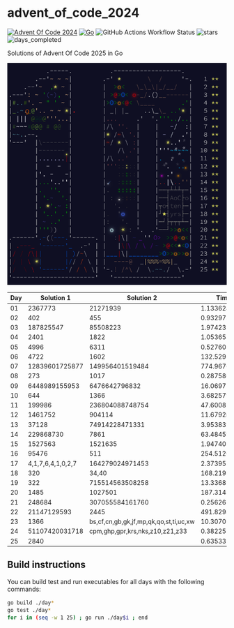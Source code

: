 # advent_of_code_2024
[![Advent Of Code 2024](https://img.shields.io/badge/adventofcode-ffff66?logo=adventofcode&logoColor=000000)](https://adventofcode.com/2024)
[![Go](https://img.shields.io/badge/Go-v1.23.3-blue?logo=go&color=%23007EC6)](https://go.dev/)
![GitHub Actions Workflow Status](https://img.shields.io/github/actions/workflow/status/dseres/advent_of_code_2024/go.yml)
![stars](https://img.shields.io/badge/stars_%E2%AD%90-50-yellow)
![days_completed](https://img.shields.io/badge/days_completed-25-red)

Solutions of Advent Of Code 2025 in Go

![2025](screenshot.png "2025")


| Day   | Solution 1           | Solution 2           | Time          |
|-------|----------------------|----------------------|---------------|
| 01    | 2367773              | 21271939             | 1.133624ms    |
| 02    | 402                  | 455                  | 0.932973ms     |
| 03    | 187825547            | 85508223             | 1.974232ms    |
| 04    | 2401                 | 1822                 | 1.053653ms    |
| 05    | 4996                 | 6311                 | 0.527601ms     |
| 06    | 4722                 | 1602                 | 132.529213ms  |
| 07    | 12839601725877       | 149956401519484      | 774.967604ms  |
| 08    | 273                  | 1017                 | 0.287586ms     |
| 09    | 6448989155953        | 6476642796832        | 16.069776ms   |
| 10    | 644                  | 1366                 | 3.682579ms    |
| 11    | 199986               | 236804088748754      | 47.600853ms   |
| 12    | 1461752              | 904114               | 11.6792ms     |
| 13    | 37128                | 74914228471331       | 3.953839ms    |
| 14    | 229868730            | 7861                 | 63.484596ms   |
| 15    | 1527563              | 1521635              | 1.947405ms    |
| 16    | 95476                | 511                  | 254.512624ms  |
| 17    | 4,1,7,6,4,1,0,2,7    | 164279024971453      | 2.373951ms    |
| 18    | 320                  | 34,40                | 168.21975ms   |
| 19    | 322                  | 715514563508258      | 13.336857ms   |
| 20    | 1485                 | 1027501              | 187.314378ms  |
| 21    | 248684               | 307055584161760      | 0.256262ms     |
| 22    | 21147129593          | 2445                 | 491.829853ms  |
| 23    | 1366                 | bs,cf,cn,gb,gk,jf,mp,qk,qo,st,ti,uc,xw | 10.30702ms |
| 24    | 51107420031718       | cpm,ghp,gpr,krs,nks,z10,z21,z33 | 0.382251ms |
| 25    | 2840                 |                      | 0.635332ms     |

## Build instructions

You can build test and run executables for all days with the following commands:
```bash
go build ./day*
go test ./day*
for i in (seq -w 1 25) ; go run ./day$i ; end
```